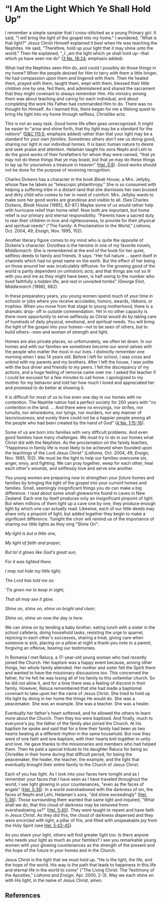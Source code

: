# “I Am the Light Which Ye Shall Hold Up”

I remember a simple sampler that I cross-stitched as a young Primary girl. It
said, "I will bring the light of the gospel into my home." I wondered, "What
is that light?" Jesus Christ Himself explained it best when He was teaching
the Nephites. He said, "Therefore, hold up your light that it may shine unto
the world." Then He explained, "_I _am the light which ye shall hold up--that
which ye have seen me do" ([3 Ne.
18:24](/scriptures/bofm/3-ne/18.24?lang=eng#23); emphasis added).

What had the Nephites seen Him do, and could I possibly do those things in my
home? When the people desired for Him to tarry with them a little longer, He
had compassion upon them and lingered with them. Then He healed them, prayed
with them, taught them, wept with them, blessed their little children one by
one, fed them, and administered and shared the sacrament that they might
covenant to always remember Him. His ministry among them was about teaching
and caring for each individual, and about completing the work His Father had
commanded Him to do. There was no thought for Himself. As I learned this,
there began for me a lifelong quest to bring His light into my home through
selfless, Christlike acts.

This is not an easy task. Good home life often goes unrecognized. It might be
easier to "arise and shine forth, that thy light may be a standard for the
_nations_" ([D&amp;C 115:5](/scriptures/dc-testament/dc/115.5?lang=eng#4);
emphasis added) rather than that your light may be a standard for _your own
families._ Sometimes others don't see us doing good, sharing our light in our
individual homes. It is basic human nature to desire and seek praise and
attention. Helaman taught his sons Nephi and Lehi to do the good works of
their forefathers for whom they were named, "that ye may not do these things
that ye may boast, but that ye may do these things to lay up for yourselves a
treasure in heaven" ([Hel. 5:8](/scriptures/bofm/hel/5.8?lang=eng#7)). Good
works should not be done for the purpose of receiving recognition.

Charles Dickens has a character in the book _Bleak House,_ a Mrs. Jellyby,
whose flaw he labels as "telescopic philanthropy." She is so consumed with
helping a suffering tribe in a distant land that she dismisses her own bruised
and dirty child who comes to her in need of comfort. Mrs. Jellyby wants to
make sure her good works are grandiose and visible to all. (See Charles
Dickens, _Bleak House_ [1985], 82-87.) Maybe some of us would rather help with
hurricane relief than home relief. Now both are important, but home relief is
our primary and eternal responsibility. "Parents have a sacred duty to rear
their children in love and righteousness, to provide for their physical and
spiritual needs" ("The Family: A Proclamation to the World," _Liahona,_ Oct.
2004, 49; _Ensign,_ Nov. 1995, 102).

Another literary figure comes to my mind who is quite the opposite of
Dickens's character. Dorothea is the heroine in one of my favorite novels,
_Middlemarch._ She is remembered at the end of the book for her quiet,
selfless deeds to family and friends. It says: "Her full nature ... spent itself
in channels which had no great name on the earth. But the effect of her being
on those around her was incalculably diffusive: for the growing good of the
world is partly dependent on unhistoric acts; and that things are not so ill
with you and me as they might have been, is half owing to the number who lived
faithfully a hidden life, and rest in unvisited tombs" (George Eliot,
_Middlemarch_ [1986], 682).

In these preparatory years, you young women spend much of your time in schools
or jobs where you receive accolades, honors, awards, ribbons, or trophies.
When you move from that stage to young motherhood, there is a dramatic drop-
off in outside commendation. Yet in no other capacity is there more
opportunity to serve selflessly as Christ would do by taking care of hundreds
of daily physical, emotional, and spiritual needs. You will bring the light of
the gospel into your homes--not to be seen of others, but to build others--men
and women of strength and light.

Homes are also private places, so unfortunately, we often let down. In our
homes and with our families we sometimes become our worst selves with the
people who matter the most in our lives. I distinctly remember one morning
when I was 14 years old. Before I left for school, I was cross and unkind with
my parents and my brothers. After I left the house, I was polite with the bus
driver and friendly to my peers. I felt the discrepancy of my actions, and a
huge feeling of remorse came over me. I asked the teacher if I could be
excused for a few minutes to call home. I apologized to my mother for my
behavior and told her how much I loved and appreciated her and promised to do
better at showing it.

It is difficult for most of us to live even one day in our homes with no
contention. The Nephite nation had a perfect society for 200 years with "no
contention in the land. ... And there were no envyings, nor strifes, nor
tumults, nor whoredoms, nor lyings, nor murders, nor any manner of
lasciviousness; and surely there could not be a happier people among all the
people who had been created by the hand of God" ([4 Ne.
1:15-16](/scriptures/bofm/4-ne/1.15-16?lang=eng#14)).

Some of us are born into families with very difficult problems. And even good
families have many challenges. We must try to do in our homes what Christ did
with the Nephites. As the proclamation on the family teaches, "Happiness in
family life is most likely to be achieved when founded upon the teachings of
the Lord Jesus Christ" (_Liahona,_ Oct. 2004, 49; _Ensign,_ Nov. 1995, 102).
We must be the light to help our families overcome sin, anger, envy, and
fighting. We can pray together, weep for each other, heal each other's wounds,
and selflessly love and serve one another.

You young women are preparing now to strengthen your _future_ homes and
families by bringing the light of the gospel into your _current_ homes and
families. Small, seemingly insignificant things you do can make a big
difference. I read about some small glowworms found in caves in New Zealand.
Each one by itself produces only an insignificant pinpoint of light. But when
millions of them light up a cave one by one, they produce enough light by
which one can actually read. Likewise, each of our little deeds may share only
a pinpoint of light, but added together they begin to make a significant
difference. Tonight the choir will remind us of the importance of sharing our
little lights as they sing "Shine On":

_My light is but a little one,_

_My light of faith and prayer;_

_But lo! it glows like God's great sun,_

_For it was lighted there._

_I may not hide my little light;_

_The Lord has told me so._

_'Tis given me to keep in sight,_

_That all may see it glow._

_Shine on, shine on, shine on bright and clear;_

_Shine on, shine on now the day is here._

We can shine on by tending a baby brother, eating lunch with a sister in the
school cafeteria, doing household tasks, resisting the urge to quarrel,
rejoicing in each other's successes, sharing a treat, giving care when someone
is sick, placing on a pillow at night a thank-you note to a parent, forgiving
an offense, bearing our testimonies.

In Romania I met Raluca, a 17-year-old young woman who had recently joined the
Church. Her baptism was a happy event because, among other things, her whole
family attended. Her mother and sister felt the Spirit there and wanted to
have the missionary discussions too. This concerned the father, for he felt he
was losing all of his family to this unfamiliar church. So he did not allow
it, and for a time there was a feeling of discord in their family. However,
Raluca remembered that she had made a baptismal covenant to take upon her the
name of Jesus Christ. She tried to hold up His light by doing in her home the
things He would do. She was a peacemaker. She was an example. She was a
teacher. She was a healer.

Eventually her father's heart softened, and he allowed the others to learn
more about the Church. Then they too were baptized. And finally, much to
everyone's joy, the father of the family also joined the Church. At his
baptism he spoke and said that for a time their family had been as two hearts
beating at a different rhythm in the same household. But now they were of one
faith and one baptism, with their hearts knit together in unity and love. He
gave thanks to the missionaries and members who had helped them. Then he paid
a special tribute to his daughter Raluca for being so Christlike in their home
during that difficult period, for being the peacemaker, the healer, the
teacher, the example, and the light that eventually brought their entire
family to the Church of Jesus Christ.

Each of you has light. As I look into your faces here tonight and as I
remember your faces that I have seen as I have traveled throughout the world,
I see light glowing in your countenances, "even as the faces of angels" ([Hel.
5:36](/scriptures/bofm/hel/5.36?lang=eng#35)). In a world overshadowed with
the darkness of sin, the faces of Nephi and Lehi, Helaman's sons, "did shine
exceedingly" ([Hel. 5:36](/scriptures/bofm/hel/5.36?lang=eng#35)). Those
surrounding them wanted that same light and inquired, "What shall we do, that
this cloud of darkness may be removed from overshadowing us?" ([Hel.
5:40](/scriptures/bofm/hel/5.40?lang=eng#39)). They were taught to repent and
have faith in Jesus Christ. As they did this, the cloud of darkness dispersed
and they were encircled with light, a pillar of fire, and filled with
unspeakable joy from the Holy Spirit (see [Hel.
5:43-45](/scriptures/bofm/hel/5.43-45?lang=eng#42)).

As you share your light, others will find greater light too. Is there anyone
who needs your light as much as your families? I see you remarkable young
women with your glowing countenances as the strength of the present and the
hope of the future in your homes and in the Church.

Jesus Christ is the light that we must hold up. "He is the light, the life,
and the hope of the world. His way is the path that leads to happiness in this
life and eternal life in the world to come" ("The Living Christ: The Testimony
of the Apostles," _Liahona_ and _Ensign,_ Apr. 2000, 2-3). May we each shine
on with His light, in the name of Jesus Christ, amen.

## References

